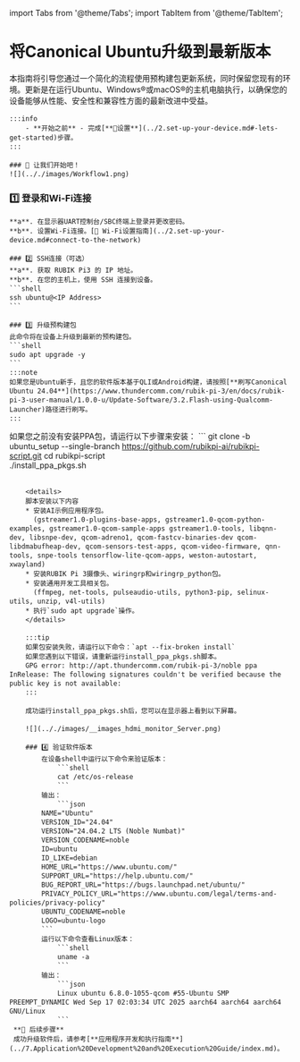 import Tabs from '@theme/Tabs';
import TabItem from '@theme/TabItem';

# 将Canonical Ubuntu升级到最新版本
 
本指南将引导您通过一个简化的流程使用预构建包更新系统，同时保留您现有的环境。更新是在运行Ubuntu、Windows®或macOS®的主机电脑执行，以确保您的设备能够从性能、安全性和兼容性方面的最新改进中受益。

	:::info 
		- **开始之前** - 完成[**🔗设置**](../2.set-up-your-device.md#-lets-get-started)步骤。
	:::
	
	### 🏁 让我们开始吧！
	![](.././images/Workflow1.png)
   ### 1️⃣ 登录和Wi-Fi连接
	**a**. 在显示器UART控制台/SBC终端上登录并更改密码。
	**b**. 设置Wi-Fi连接。[🔗 Wi-Fi设置指南](../2.set-up-your-device.md#connect-to-the-network)

	### 2️⃣ SSH连接（可选）
	**a**. 获取 RUBIK Pi3 的 IP 地址。
	**b**. 在您的主机上，使用 SSH 连接到设备。
	```shell
	ssh ubuntu@<IP Address>
	```

	### 3️⃣ 升级预构建包
	此命令将在设备上升级到最新的预构建包。
	```shell
	sudo apt upgrade -y
	```
	:::note
	如果您是Ubuntu新手，且您的软件版本基于QLI或Android构建，请按照[**刷写Canonical Ubuntu 24.04**](https://www.thundercomm.com/rubik-pi-3/en/docs/rubik-pi-3-user-manual/1.0.0-u/Update-Software/3.2.Flash-using-Qualcomm-Launcher)路径进行刷写。
	:::

 如果您之前没有安装PPA包，请运行以下步骤来安装：
	```
git clone -b ubuntu_setup --single-branch https://github.com/rubikpi-ai/rubikpi-script.git 
cd rubikpi-script  
./install_ppa_pkgs.sh 
```
	
	<details>
	脚本安装以下内容
	* 安装AI示例应用程序包。
	  (gstreamer1.0-plugins-base-apps, gstreamer1.0-qcom-python-examples, gstreamer1.0-qcom-sample-apps gstreamer1.0-tools, libqnn-dev, libsnpe-dev, qcom-adreno1, qcom-fastcv-binaries-dev qcom-libdmabufheap-dev, qcom-sensors-test-apps, qcom-video-firmware, qnn-tools, snpe-tools tensorflow-lite-qcom-apps, weston-autostart, xwayland)
	* 安装RUBIK Pi 3摄像头、wiringrp和wiringrp_python包。
	* 安装通用开发工具相关包。
	  (ffmpeg, net-tools, pulseaudio-utils, python3-pip, selinux-utils, unzip, v4l-utils)
	* 执行`sudo apt upgrade`操作。
	</details>

	:::tip
	如果包安装失败，请运行以下命令：`apt --fix-broken install`
	如果您遇到以下错误，请重新运行install_ppa_pkgs.sh脚本。
	GPG error: http://apt.thundercomm.com/rubik-pi-3/noble ppa InRelease: The following signatures couldn't be verified because the public key is not available:
	:::

	成功运行install_ppa_pkgs.sh后，您可以在显示器上看到以下屏幕。

	![](.././images/__images_hdmi_monitor_Server.png)
 
	### 4️⃣ 验证软件版本
		在设备shell中运行以下命令来验证版本：
			```shell
			cat /etc/os-release 
			```
		输出：
			```json
		NAME="Ubuntu"
		VERSION_ID="24.04"
		VERSION="24.04.2 LTS (Noble Numbat)"
		VERSION_CODENAME=noble
		ID=ubuntu
		ID_LIKE=debian
		HOME_URL="https://www.ubuntu.com/"
		SUPPORT_URL="https://help.ubuntu.com/"
		BUG_REPORT_URL="https://bugs.launchpad.net/ubuntu/"
		PRIVACY_POLICY_URL="https://www.ubuntu.com/legal/terms-and-policies/privacy-policy"
		UBUNTU_CODENAME=noble
		LOGO=ubuntu-logo
		```
		运行以下命令查看Linux版本：
			```shell
			uname -a
			```
		输出：
			```json
			Linux ubuntu 6.8.0-1055-qcom #55-Ubuntu SMP PREEMPT_DYNAMIC Wed Sep 17 02:03:34 UTC 2025 aarch64 aarch64 aarch64 GNU/Linux  
			```
 **🧭 后续步骤**  
 成功升级软件后，请参考[**应用程序开发和执行指南**](../7.Application%20Development%20and%20Execution%20Guide/index.md)。
